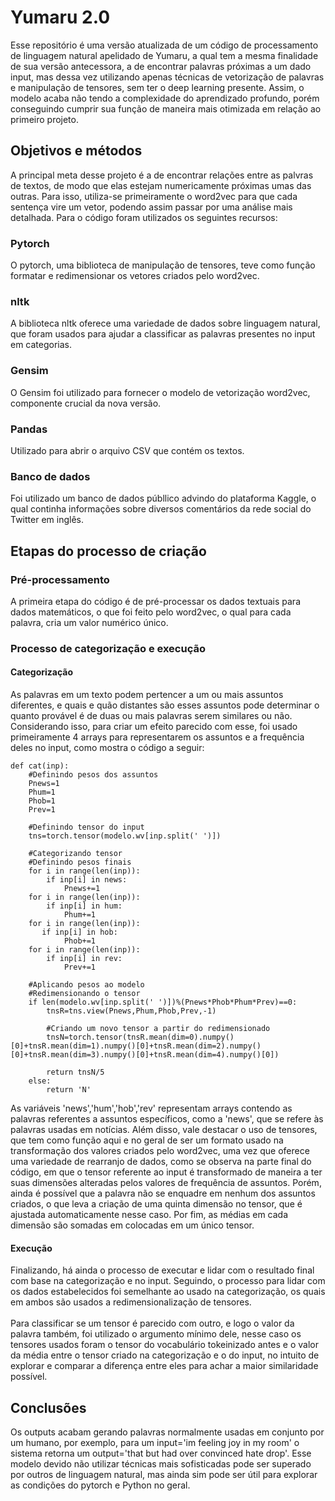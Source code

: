 # Yumaru 2.0

Esse repositório é uma versão atualizada de um código de processamento de linguagem natural apelidado de Yumaru, a qual tem a mesma finalidade de sua versão antecessora, a de encontrar palavras próximas a um dado input, mas dessa vez utilizando apenas técnicas de vetorização de palavras e manipulação de tensores, sem ter o deep learning presente. Assim, o modelo acaba não tendo a complexidade do aprendizado profundo, porém conseguindo cumprir sua função de maneira mais otimizada em relação ao primeiro projeto.

## Objetivos e métodos
A principal meta desse projeto é a de encontrar relações entre as palvras de textos, de modo que elas estejam numericamente próximas umas das outras. Para isso, utiliza-se primeiramente o word2vec para que cada sentença vire um vetor, podendo assim passar por uma análise mais detalhada. Para o código foram utilizados os seguintes recursos:
### Pytorch
O pytorch, uma biblioteca de manipulação de tensores, teve como função formatar e redimensionar os vetores criados pelo word2vec.
### nltk
A biblioteca nltk oferece uma variedade de dados sobre linguagem natural, que foram usados para ajudar a classificar as palavras presentes no input em categorias.
### Gensim
O Gensim foi utilizado para fornecer o modelo de vetorização word2vec, componente crucial da nova versão.
### Pandas
Utilizado para abrir o arquivo CSV que contém os textos.
### Banco de dados
Foi utilizado um banco de dados públlico advindo do plataforma Kaggle, o qual continha informações sobre diversos comentários da rede social do Twitter em inglês.
## Etapas do processo de criação
### Pré-processamento
A primeira etapa do código é de pré-processar os dados textuais para dados matemáticos, o que foi feito pelo word2vec, o qual para cada palavra, cria um valor numérico único.
### Processo de categorização e execução
#### Categorização
As palavras em um texto podem pertencer a um ou mais assuntos diferentes, e quais e quão distantes são esses assuntos pode determinar o quanto provável é de duas ou mais palavras serem similares ou não. Considerando isso, para criar um efeito parecido com esse, foi usado primeiramente 4 arrays para representarem os assuntos e a frequência deles no input, como mostra o código a seguir:
```
def cat(inp):
    #Definindo pesos dos assuntos
    Pnews=1
    Phum=1
    Phob=1
    Prev=1

    #Definindo tensor do input
    tns=torch.tensor(modelo.wv[inp.split(' ')])

    #Categorizando tensor
    #Definindo pesos finais
    for i in range(len(inp)):
        if inp[i] in news:
            Pnews+=1
    for i in range(len(inp)):
        if inp[i] in hum:
            Phum+=1
    for i in range(len(inp)):
       if inp[i] in hob:
            Phob+=1
    for i in range(len(inp)):
        if inp[i] in rev:
            Prev+=1

    #Aplicando pesos ao modelo
    #Redimensionando o tensor
    if len(modelo.wv[inp.split(' ')])%(Pnews*Phob*Phum*Prev)==0:
        tnsR=tns.view(Pnews,Phum,Phob,Prev,-1)

        #Criando um novo tensor a partir do redimensionado
        tnsN=torch.tensor(tnsR.mean(dim=0).numpy()[0]+tnsR.mean(dim=1).numpy()[0]+tnsR.mean(dim=2).numpy()[0]+tnsR.mean(dim=3).numpy()[0]+tnsR.mean(dim=4).numpy()[0])

        return tnsN/5
    else:
        return 'N'

```
As variáveis 'news','hum','hob','rev' representam arrays contendo as palavras referentes a assuntos específicos, como a 'news', que se refere às palavras usadas em notícias. Além disso, vale destacar o uso de tensores, que tem como função aqui e no geral de ser um formato usado na transformação dos valores criados pelo word2vec, uma vez que oferece uma variedade de rearranjo de dados, como se observa na parte final do código, em que o tensor referente ao input é transformado de maneira a ter suas dimensões alteradas pelos valores de frequência de assuntos. Porém, ainda é possível que a palavra não se enquadre em nenhum dos assuntos criados, o que leva a criação de uma quinta dimensão no tensor, que é ajustada automaticamente nesse caso. Por fim, as médias em cada dimensão são somadas em colocadas em um único tensor.
#### Execução
Finalizando, há ainda o processo de executar e lidar com o resultado final com base na categorização e no input. Seguindo, o processo para lidar com os dados estabelecidos foi semelhante ao usado na categorização, os quais em ambos são usados a redimensionalização de tensores.<br><br>
Para classificar se um tensor é parecido com outro, e logo o valor da palavra também, foi utilizado o argumento mínimo dele, nesse caso os tensores usados foram o tensor do vocabulário tokeinizado antes e o valor da média entre o tensor criado na categorização e o do input, no intuito de explorar e comparar a diferença entre eles para achar a maior similaridade possível.
## Conclusões
Os outputs acabam gerando palavras normalmente usadas em conjunto por um humano, por exemplo, para um input='im feeling joy in my room' o sistema retorna um output='that but had over convinced hate drop'. Esse modelo devido não utilizar técnicas mais sofisticadas pode ser superado por outros de linguagem natural, mas ainda sim pode ser útil para explorar as condições do pytorch e Python no geral.



